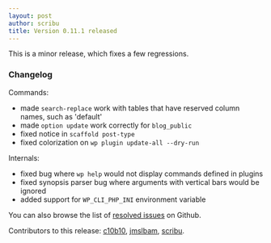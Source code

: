 ```yaml
---
layout: post
author: scribu
title: Version 0.11.1 released
---
```

This is a minor release, which fixes a few regressions.

### Changelog

Commands:

* made `search-replace` work with tables that have reserved column names, such as 'default'
* made `option update` work correctly for `blog_public`
* fixed notice in `scaffold post-type`
* fixed colorization on `wp plugin update-all --dry-run`

Internals:

* fixed bug where `wp help` would not display commands defined in plugins
* fixed synopsis parser bug where arguments with vertical bars would be ignored
* added support for `WP_CLI_PHP_INI` environment variable

You can also browse the list of [resolved issues](https://github.com/wp-cli/wp-cli/issues?milestone=15&state=closed) on Github.

Contributors to this release: [c10b10](https://github.com/c10b10), [jmslbam](https://github.com/jmslbam), [scribu](https://github.com/scribu).
